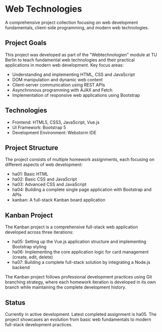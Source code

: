 # Web Technologies

A comprehensive project collection focusing on web development fundamentals, client-side programming, and modern web technologies.

## Project Goals

This project was developed as part of the "Webtechnologien" module at TU Berlin to teach fundamental web technologies and their practical applications in modern web development. Key focus areas:

* Understanding and implementing HTML, CSS and JavaScript
* DOM manipulation and dynamic web content
* Client-server communication using REST APIs
* Asynchronous programming with AJAX and Fetch
* Implementation of responsive web applications using Bootstrap

## Technologies

* Frontend: HTML5, CSS3, JavaScript, Vue.js
* UI Framework: Bootstrap 5
* Development Environment: Webstorm IDE

## Project Structure

The project consists of multiple homework assignments, each focusing on different aspects of web development:

* ha01: Basic HTML
* ha02: Basic CSS and JavaScript
* ha03: Advanced CSS and JavaScript
* ha04: Building a complete single page application with Bootstrap and APIs
* kanban: A full-stack Kanban board application

## Kanban Project

The Kanban project is a comprehensive full-stack web application developed across three iterations:

* ha05: Setting up the Vue.js application structure and implementing Bootstrap styling
* ha06: Implementing the core application logic for card management (create, edit, delete)
* ha07: Building a complete full-stack solution by integrating a Node.js backend

The Kanban project follows professional development practices using Git branching strategy, where each homework iteration is developed in its own branch while maintaining the complete development history.

## Status

Currently in active development. Latest completed assignment is ha05. The project showcases an evolution from basic web fundamentals to modern full-stack development practices.
